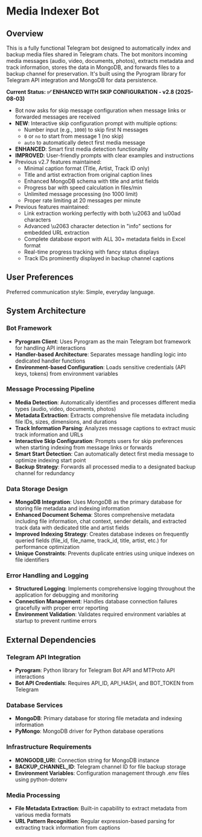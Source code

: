 # Media Indexer Bot

## Overview

This is a fully functional Telegram bot designed to automatically index and backup media files shared in Telegram chats. The bot monitors incoming media messages (audio, video, documents, photos), extracts metadata and track information, stores the data in MongoDB, and forwards files to a backup channel for preservation. It's built using the Pyrogram library for Telegram API integration and MongoDB for data persistence.

**Current Status: ✅ ENHANCED WITH SKIP CONFIGURATION - v2.8 (2025-08-03)**
- Bot now asks for skip message configuration when message links or forwarded messages are received
- **NEW**: Interactive skip configuration prompt with multiple options:
  - Number input (e.g., `1000`) to skip first N messages
  - `0` or `no` to start from message 1 (no skip)
  - `auto` to automatically detect first media message
- **ENHANCED**: Smart first media detection functionality 
- **IMPROVED**: User-friendly prompts with clear examples and instructions
- Previous v2.7 features maintained:
  - Minimal caption format (Title, Artist, Track ID only)
  - Title and artist extraction from original caption lines
  - Enhanced MongoDB schema with title and artist fields
  - Progress bar with speed calculation in files/min
  - Unlimited message processing (no 1000 limit)
  - Proper rate limiting at 20 messages per minute
- Previous features maintained:
  - Link extraction working perfectly with both \u2063 and \u00ad characters
  - Advanced \u2063 character detection in "info" sections for embedded URL extraction
  - Complete database export with ALL 30+ metadata fields in Excel format
  - Real-time progress tracking with fancy status displays
  - Track IDs prominently displayed in backup channel captions

## User Preferences

Preferred communication style: Simple, everyday language.

## System Architecture

### Bot Framework
- **Pyrogram Client**: Uses Pyrogram as the main Telegram bot framework for handling API interactions
- **Handler-based Architecture**: Separates message handling logic into dedicated handler functions
- **Environment-based Configuration**: Loads sensitive credentials (API keys, tokens) from environment variables

### Message Processing Pipeline
- **Media Detection**: Automatically identifies and processes different media types (audio, video, documents, photos)
- **Metadata Extraction**: Extracts comprehensive file metadata including file IDs, sizes, dimensions, and durations
- **Track Information Parsing**: Analyzes message captions to extract music track information and URLs
- **Interactive Skip Configuration**: Prompts users for skip preferences when starting indexing from message links or forwards
- **Smart Start Detection**: Can automatically detect first media message to optimize indexing start point
- **Backup Strategy**: Forwards all processed media to a designated backup channel for redundancy

### Data Storage Design
- **MongoDB Integration**: Uses MongoDB as the primary database for storing file metadata and indexing information
- **Enhanced Document Schema**: Stores comprehensive metadata including file information, chat context, sender details, and extracted track data with dedicated title and artist fields
- **Improved Indexing Strategy**: Creates database indexes on frequently queried fields (file_id, file_name, track_id, title, artist, etc.) for performance optimization
- **Unique Constraints**: Prevents duplicate entries using unique indexes on file identifiers

### Error Handling and Logging
- **Structured Logging**: Implements comprehensive logging throughout the application for debugging and monitoring
- **Connection Management**: Handles database connection failures gracefully with proper error reporting
- **Environment Validation**: Validates required environment variables at startup to prevent runtime errors

## External Dependencies

### Telegram API Integration
- **Pyrogram**: Python library for Telegram Bot API and MTProto API interactions
- **Bot API Credentials**: Requires API_ID, API_HASH, and BOT_TOKEN from Telegram

### Database Services
- **MongoDB**: Primary database for storing file metadata and indexing information
- **PyMongo**: MongoDB driver for Python database operations

### Infrastructure Requirements
- **MONGODB_URI**: Connection string for MongoDB instance
- **BACKUP_CHANNEL_ID**: Telegram channel ID for file backup storage
- **Environment Variables**: Configuration management through .env files using python-dotenv

### Media Processing
- **File Metadata Extraction**: Built-in capability to extract metadata from various media formats
- **URL Pattern Recognition**: Regular expression-based parsing for extracting track information from captions